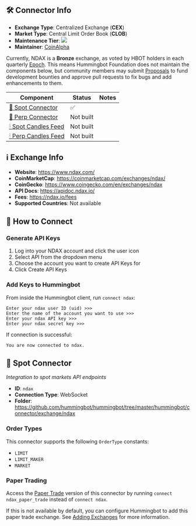 ## 🛠 Connector Info

- **Exchange Type**: Centralized Exchange (**CEX**)
- **Market Type**: Central Limit Order Book (**CLOB**)
- **Maintenance Tier**: ![](https://img.shields.io/static/v1?label=Hummingbot&message=BRONZE&color=green)
- **Maintainer**: [CoinAlpha](https://coinalpha.com)

Currently, NDAX is a **Bronze** exchange, as voted by HBOT holders in each quarterly [Epoch](/governance/epochs). This means Hummingbot Foundation does not maintain the components below, but community members may submit [Proposals](/governance/proposals) to fund development bounties and approve pull requests to fix bugs and add enhancements to them.

| Component | Status | Notes | 
| --------- | ------ | ----- |
| [🔀 Spot Connector](#spot-connector) | ✅ |
| [🔀 Perp Connector](#perp-connector) | Not built |
| [🕯 Spot Candles Feed](#spot-candles-feed) | Not built  | 
| [🕯 Perp Candles Feed](#perp-candles-feed) | Not built  | 

## ℹ️ Exchange Info

- **Website**: <https://www.ndax.com/>
- **CoinMarketCap**: <https://coinmarketcap.com/exchanges/ndax/>
- **CoinGecko**: <https://www.coingecko.com/en/exchanges/ndax>
- **API Docs**: <https://apidoc.ndax.io/>
- **Fees**: <https://ndax.io/fees>
- **Supported Countries**: Not available

## 🔑 How to Connect

### Generate API Keys

1. Log into your NDAX account and click the user icon
2. Select API from the dropdown menu
3. Choose the account you want to create API Keys for
4. Click Create API Keys

### Add Keys to Hummingbot

From inside the Hummingbot client, run `connect ndax`:

```
Enter your ndax user ID (uid) >>>
Enter the name of the account you want to use >>>
Enter your ndax API key >>>
Enter your ndax secret key >>>
```

If connection is successful:

```
You are now connected to ndax.
```


## 🔀 Spot Connector
*Integration to spot markets API endpoints*

- **ID**: `ndax`
- **Connection Type**: WebSocket
- **Folder**: <https://github.com/hummingbot/hummingbot/tree/master/hummingbot/connector/exchange/ndax>

### Order Types

This connector supports the following `OrderType` constants:

- `LIMIT`
- `LIMIT_MAKER`
- `MARKET`

### Paper Trading

Access the [Paper Trade](/global-configs/paper-trade/) version of this connector by running `connect ndax_paper_trade` instead of `connect ndax`.

If this is not available by default, you can configure Hummingbot to add this paper trade exchange. See [Adding Exchanges](/global-configs/paper-trade/#adding-exchanges) for more information.
```
